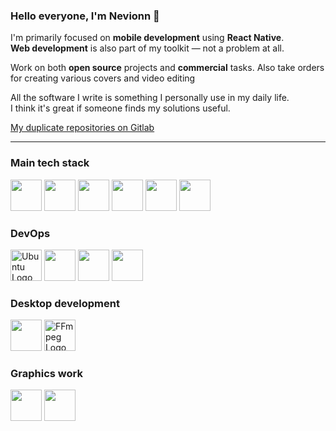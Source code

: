 ### Hello everyone, I'm Nevionn 👋

I'm primarily focused on **mobile development** using **React Native**.  
**Web development** is also part of my toolkit — not a problem at all.

Work on both **open source** projects and **commercial** tasks.
Also take orders for creating various covers and video editing

All the software I write is something I personally use in my daily life.  
I think it's great if someone finds my solutions useful.

[My duplicate repositories on Gitlab](https://gitlab.com/web4450122)

---

### Main tech stack

<p align="left">
  <img src="https://cdn.jsdelivr.net/gh/devicons/devicon/icons/nextjs/nextjs-original.svg" height="50" />
  <img src="https://cdn.jsdelivr.net/gh/devicons/devicon/icons/react/react-original.svg" height="50" />
  <img src="https://cdn.jsdelivr.net/gh/devicons/devicon@latest/icons/android/android-plain.svg" height="50" />
  <img src="https://cdn.jsdelivr.net/gh/devicons/devicon/icons/javascript/javascript-original.svg" height="50" />
  <img src="https://cdn.jsdelivr.net/gh/devicons/devicon/icons/typescript/typescript-original.svg" height="50" />
  <img src="https://cdn.jsdelivr.net/gh/devicons/devicon@latest/icons/sqlite/sqlite-original.svg" height="50" />
</p>

### DevOps

<p align="left">
  <img src="https://cdn.simpleicons.org/ubuntu" alt="Ubuntu Logo" height="50" width="50" style="fill:#E95420" />
  <img src="https://cdn.jsdelivr.net/gh/devicons/devicon@latest/icons/docker/docker-original.svg" height="50" />
  <img src="https://cdn.jsdelivr.net/gh/devicons/devicon@latest/icons/gitlab/gitlab-original.svg" height="50" />
  <img src="https://cdn.jsdelivr.net/gh/devicons/devicon@latest/icons/filezilla/filezilla-original.svg" height="50" />
</p>

### Desktop development

<p align="left">
  <img src="https://cdn.jsdelivr.net/gh/devicons/devicon/icons/qt/qt-original.svg" height="50" />
  <img src="https://cdn.simpleicons.org/ffmpeg" alt="FFmpeg Logo" height="50" width="50" style="fill:#007808" />
</p>

### Graphics work

<p align="left">
  <img src="https://cdn.jsdelivr.net/gh/devicons/devicon@latest/icons/photoshop/photoshop-original.svg" height="50" />
  <img src="https://cdn.jsdelivr.net/gh/devicons/devicon@latest/icons/premierepro/premierepro-original.svg" height="50" />    
</p>
